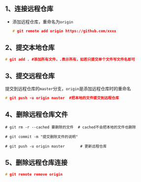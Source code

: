 ## 1、连接远程仓库

- 添加远程仓库，重命名为`origin`

  ```c
  # git remote add origin https://github.com/xxxx
  ```

## 2、提交本地仓库

```c
# git add . #添加所有文件，.表示所有，如若只提交单个文件写文件名即可
```

## 3、提交远程仓库

提交到远程仓库的`master`分支，`origin`是添加远程仓库时的重命名

```c
# git push -u origin master  #把本地的文件提交到远程仓库
```

## 4、删除远程仓库文件

```
# git rm -r --cached 要删除的文件  # cached不会把本地的文件也删除

# git commit -m "提交删除文件的说明"

# git push -u origin master       # 更新远程仓库
```

## 5、删除远程仓库连接

```c
# git remote remove origin
```

